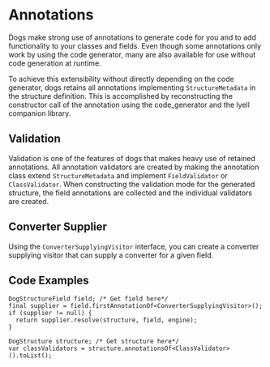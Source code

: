 # Annotations

Dogs make strong use of annotations to generate code for you and to add functionality to your
classes and fields. Even though some annotations only work by using the code generator, many are
also available for use without code generation at runtime.

To achieve this extensibility without directly depending on the code generator, dogs retains
all annotations implementing `StructureMetadata` in the structure definition. This is accomplished
by reconstructing the constructor call of the annotation using the code_generator and the lyell
companion library.

## Validation

Validation is one of the features of dogs that makes heavy use of retained annotations.
All annotation validators are created by making the annotation class extend `StructureMetadata` and
implement `FieldValidator` or `ClassValidator`. When constructing the validation mode for the
generated structure, the field annotations are collected and the individual validators are created.

## Converter Supplier

Using the `ConverterSupplyingVisitor` interface, you can create a converter supplying visitor that
can supply a converter for a given field.

## Code Examples

``` { .dart title="Getting a single field annotation" }
DogStructureField field; /* Get field here*/
final supplier = field.firstAnnotationOf<ConverterSupplyingVisitor>();
if (supplier != null) {
  return supplier.resolve(structure, field, engine);
}
```

``` { .dart title="Getting multiple class annotations"}
DogStructure structure; /* Get structure here*/
var classValidators = structure.annotationsOf<ClassValidator>().toList();
```